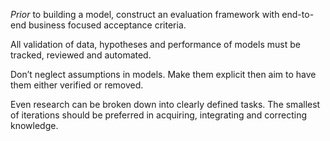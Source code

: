 *Prior* to building a model, construct an evaluation framework with end-to-end business focused acceptance criteria.

All validation of data, hypotheses and performance of models must be tracked, reviewed and automated.

Don’t neglect assumptions in models. Make them explicit then aim to have them either verified or removed.

Even research can be broken down into clearly defined tasks. The smallest of iterations should be preferred in acquiring, integrating and correcting knowledge.

[//]: # (Authors:)
[//]: # (Gianmario Spacagna)
